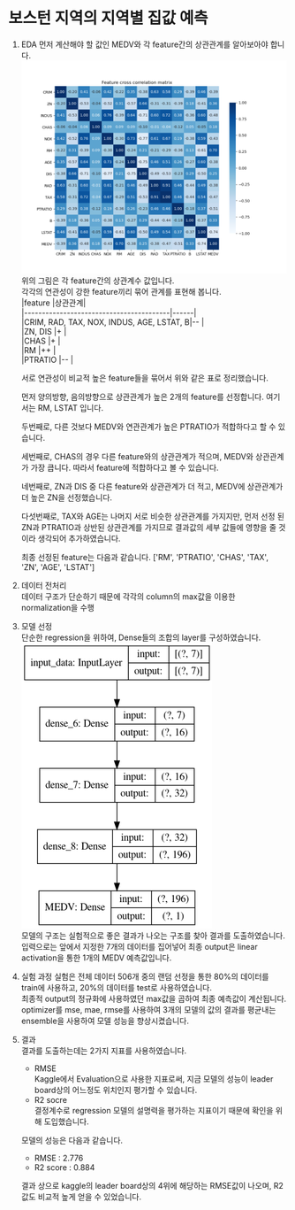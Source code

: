 보스턴 지역의 지역별 집값 예측   
==
1. EDA
    먼저 계산해야 할 값인 MEDV와 각 feature간의 상관관계를 알아보아야 합니다.        
    ![feature간의 cross correlation](corr.png)    
    위의 그림은 각 feature간의 상관계수 값입니다.    
    각각의 연관성이 강한 feature끼리 묶어 관계를 표현해 봅니다.    
    |feature                                  |상관관계|    
    |-----------------------------------------|------|    
    |CRIM, RAD, TAX, NOX, INDUS, AGE, LSTAT, B|--    |    
    |ZN, DIS                                  |+     |    
    |CHAS                                     |+     |    
    |RM                                       |++    |    
    |PTRATIO                                  |--    |    
    

    서로 연관성이 비교적 높은 feature들을 묶어서 위와 같은 표로 정리했습니다.    
    
    먼저 양의방향, 음의방향으로 상관관계가 높은 2개의 feature를 선정합니다. 여기서는 RM, LSTAT 입니다.    

    두번째로, 다른 것보다 MEDV와 연관관계가 높은 PTRATIO가 적합하다고 할 수 있습니다.    

    세번째로, CHAS의 경우 다른 feature와의 상관관계가 적으며, MEDV와 상관관계가 가장 큽니다. 따라서 feature에 적합하다고 볼 수 있습니다.    

    네번째로, ZN과 DIS 중 다른 feature와 상관관계가 더 적고, MEDV에 상관관계가 더 높은 ZN을 선정했습니다.    

    다섯번째로, TAX와 AGE는 나머지 서로 비슷한 상관관계를 가지지만, 먼저 선정 된 ZN과 PTRATIO과 상반된 상관관계를 가지므로 결과값의 세부 값들에 영향을 줄 것이라 생각되어 추가하였습니다.      

    최종 선정된 feature는 다음과 같습니다.
    ['RM', 'PTRATIO', 'CHAS', 'TAX', 'ZN', 'AGE', 'LSTAT']    

2. 데이터 전처리    
    데이터 구조가 단순하기 때문에 각각의 column의 max값을 이용한 normalization을 수행

3. 모델 선정    
    단순한 regression을 위하여, Dense들의 조합의 layer를 구성하였습니다.    
    ![model structure](model_structure.png)    
    모델의 구조는 실험적으로 좋은 결과가 나오는 구조를 찾아 결과를 도출하였습니다.    
    입력으로는 앞에서 지정한 7개의 데이터를 집어넣어 최종 output은 linear activation을 통한 1개의 MEDV 예측값입니다.    

4. 실험 과정
    실험은 전체 데이터 506개 중의 랜덤 선정을 통한 80%의 데이터를 train에 사용하고, 20%의 데이터를 test로 사용하였습니다.  
    최종적 output의 정규화에 사용하였던 max값을 곱하여 최종 예측값이 계산됩니다.    
    optimizer를 mse, mae, rmse를 사용하여 3개의 모델의 값의 결과를 평균내는 ensemble을 사용하여 모델 성능을 향상시켰습니다.    

5. 결과    
    결과를 도출하는데는 2가지 지표를 사용하였습니다.    
    - RMSE    
        Kaggle에서 Evaluation으로 사용한 지표로써, 지금 모델의 성능이 leader board상의 어느정도 위치인지 평가할 수 있습니다.    
    - R2 socre    
        결정계수로 regression 모델의 설명력을 평가하는 지표이기 때문에 확인을 위해 도입했습니다.    

    모델의 성능은 다음과 같습니다.
    - RMSE : 2.776
    - R2 score : 0.884    
    
    결과 상으로 kaggle의 leader board상의 4위에 해당하는 RMSE값이 나오며, R2값도 비교적 높게 얻을 수 있었습니다.